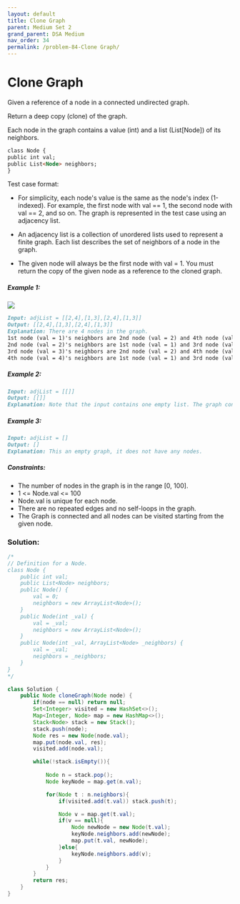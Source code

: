 ```yaml
---
layout: default
title: Clone Graph
parent: Medium Set 2
grand_parent: DSA Medium
nav_order: 34
permalink: /problem-84-Clone Graph/
---
```

# Clone Graph
Given a reference of a node in a connected undirected graph.

Return a deep copy (clone) of the graph.

Each node in the graph contains a value (int) and a list (List[Node]) of its neighbors.
```markdown
class Node {
public int val;
public List<Node> neighbors;
}
```

Test case format:

* For simplicity, each node's value is the same as the node's index (1-indexed). For example, the first node with val == 1, the second node with val == 2, and so on. The graph is represented in the test case using an adjacency list.

* An adjacency list is a collection of unordered lists used to represent a finite graph. Each list describes the set of neighbors of a node in the graph.

* The given node will always be the first node with val = 1. You must return the copy of the given node as a reference to the cloned graph.

##### Example 1:
![](../../assets/images/ds/133_clone_graph_question.png)
```markdown
Input: adjList = [[2,4],[1,3],[2,4],[1,3]]
Output: [[2,4],[1,3],[2,4],[1,3]]
Explanation: There are 4 nodes in the graph.
1st node (val = 1)'s neighbors are 2nd node (val = 2) and 4th node (val = 4).
2nd node (val = 2)'s neighbors are 1st node (val = 1) and 3rd node (val = 3).
3rd node (val = 3)'s neighbors are 2nd node (val = 2) and 4th node (val = 4).
4th node (val = 4)'s neighbors are 1st node (val = 1) and 3rd node (val = 3).
```
##### Example 2:
```markdown
Input: adjList = [[]]
Output: [[]]
Explanation: Note that the input contains one empty list. The graph consists of only one node with val = 1 and it does not have any neighbors.
```
##### Example 3:
```markdown
Input: adjList = []
Output: []
Explanation: This an empty graph, it does not have any nodes.
```
##### Constraints:
* The number of nodes in the graph is in the range [0, 100].
* 1 <= Node.val <= 100
* Node.val is unique for each node.
* There are no repeated edges and no self-loops in the graph.
* The Graph is connected and all nodes can be visited starting from the given node.

### Solution:
```java
/*
// Definition for a Node.
class Node {
    public int val;
    public List<Node> neighbors;
    public Node() {
        val = 0;
        neighbors = new ArrayList<Node>();
    }
    public Node(int _val) {
        val = _val;
        neighbors = new ArrayList<Node>();
    }
    public Node(int _val, ArrayList<Node> _neighbors) {
        val = _val;
        neighbors = _neighbors;
    }
}
*/

class Solution {
    public Node cloneGraph(Node node) {
        if(node == null) return null;
        Set<Integer> visited = new HashSet<>();
        Map<Integer, Node> map = new HashMap<>();
        Stack<Node> stack = new Stack();
        stack.push(node);
        Node res = new Node(node.val);
        map.put(node.val, res);
        visited.add(node.val);

        while(!stack.isEmpty()){
            
            Node n = stack.pop();
            Node keyNode = map.get(n.val);

            for(Node t : n.neighbors){
                if(visited.add(t.val)) stack.push(t);

                Node v = map.get(t.val);
                if(v == null){
                    Node newNode = new Node(t.val);
                    keyNode.neighbors.add(newNode);
                    map.put(t.val, newNode);
                }else{
                    keyNode.neighbors.add(v);
                }
            }
        }
        return res;
    }
}
```